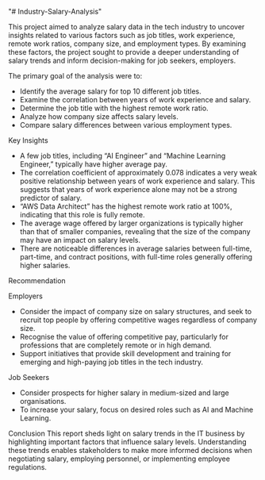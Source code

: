 "# Industry-Salary-Analysis" 

This project aimed to analyze salary data in the tech industry to uncover insights related to various factors such as job titles, work experience, remote work ratios, company size, and employment types. By examining these factors, the project sought to provide a deeper understanding of salary trends and inform decision-making for job seekers, employers.

The primary goal of the analysis were to:

- Identify the average salary for top 10 different job titles.
- Examine the correlation between years of work experience and salary.
- Determine the job title with the highest remote work ratio.
- Analyze how company size affects salary levels.
- Compare salary differences between various employment types.

Key Insights

- A few job titles, including “AI Engineer” and “Machine Learning Engineer,” typically have higher average pay.
- The correlation coefficient of approximately 0.078 indicates a very weak positive relationship between years of work experience and salary. This suggests that years of work experience alone may not be a strong predictor of salary.
- “AWS Data Architect” has the highest remote work ratio at 100%, indicating that this role is fully remote.
- The average wage offered by larger organizations is typically higher than that of smaller companies, revealing that the size of the company may have an impact on salary levels.
- There are noticeable differences in average salaries between full-time, part-time, and contract positions, with full-time roles generally offering higher salaries.

Recommendation

Employers
- Consider the impact of company size on salary structures, and seek to recruit top people by offering competitive wages regardless of company size.
- Recognise the value of offering competitive pay, particularly for professions that are completely remote or in high demand.
- Support initiatives that provide skill development and training for emerging and high-paying job titles in the tech industry.

Job Seekers
- Consider prospects for higher salary in medium-sized and large organisations.
- To increase your salary, focus on desired roles such as AI and Machine Learning.

Conclusion
This report sheds light on salary trends in the IT business by highlighting important factors that influence salary levels. Understanding these trends enables stakeholders to make more informed decisions when negotiating salary, employing personnel, or implementing employee regulations.


